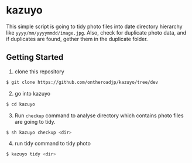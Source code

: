 # kazuyo

This simple script is going to tidy photo files into date directory hierarchy like ``yyyy/mm/yyyymmdd/image.jpg``. Also, check for duplicate photo data, and if duplicates are found, gether them in the duplicate folder.

## Getting Started

1. clone this repository

```bash
$ git clone https://github.com/ontheroadjp/kazuyo/tree/dev
```

2. go into kazuyo

```bash
$ cd kazuyo
```

3. Run ``checkup`` command to analyse directory which contains photo files are going to tidy.

```bash
$ sh kazuyo checkup <dir>
```

4. run tidy command to tidy photo

```bash
$ kazuyo tidy <dir>
```

